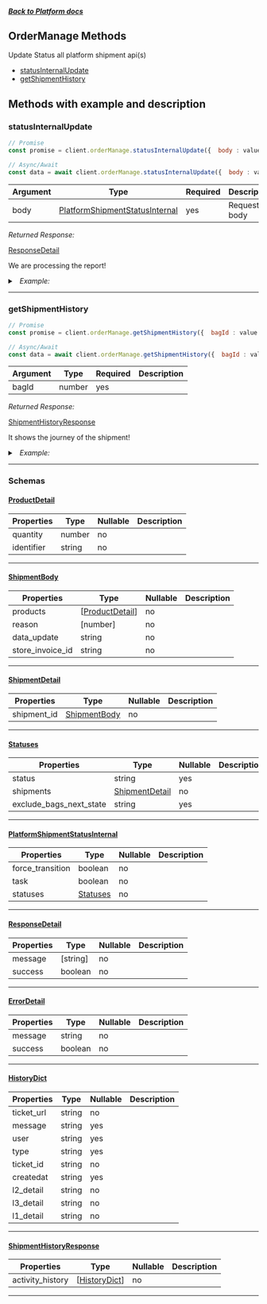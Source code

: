 



##### [Back to Platform docs](./README.md)

## OrderManage Methods
Update Status all platform shipment api(s)
* [statusInternalUpdate](#statusinternalupdate)
* [getShipmentHistory](#getshipmenthistory)



## Methods with example and description


### statusInternalUpdate




```javascript
// Promise
const promise = client.orderManage.statusInternalUpdate({  body : value });

// Async/Await
const data = await client.orderManage.statusInternalUpdate({  body : value });
```





| Argument  |  Type  | Required | Description |
| --------- | -----  | -------- | ----------- |
| body | [PlatformShipmentStatusInternal](#PlatformShipmentStatusInternal) | yes | Request body |




*Returned Response:*




[ResponseDetail](#ResponseDetail)

We are processing the report!




<details>
<summary><i>&nbsp; Example:</i></summary>

```json

```
</details>









---


### getShipmentHistory




```javascript
// Promise
const promise = client.orderManage.getShipmentHistory({  bagId : value });

// Async/Await
const data = await client.orderManage.getShipmentHistory({  bagId : value });
```





| Argument  |  Type  | Required | Description |
| --------- | -----  | -------- | ----------- | 
| bagId | number | yes |  |  





*Returned Response:*




[ShipmentHistoryResponse](#ShipmentHistoryResponse)

It shows the journey of the shipment!




<details>
<summary><i>&nbsp; Example:</i></summary>

```json
{
  "activity_history": [
    {
      "message": {
        "message": "Bag status changed to pending",
        "store_id": 10,
        "store_code": "SF94",
        "store_name": "shub",
        "reason": {},
        "type": "activity_status"
      },
      "createdat": "01 Apr 2022, 17:57:PM",
      "user": "system",
      "type": "activity_status",
      "l1_detail": null,
      "l2_detail": null,
      "l3_detail": null,
      "ticket_id": null,
      "ticket_url": null
    },
    {
      "message": {
        "message": "Bag status changed to placed",
        "store_id": 10,
        "store_code": "SF94",
        "store_name": "shub",
        "reason": {},
        "type": "activity_status"
      },
      "createdat": "01 Apr 2022, 17:57:PM",
      "user": "system",
      "type": "activity_status",
      "l1_detail": null,
      "l2_detail": null,
      "l3_detail": null,
      "ticket_id": null,
      "ticket_url": null
    }
  ]
}
```
</details>









---



### Schemas

 
 
 #### [ProductDetail](#ProductDetail)

 | Properties | Type | Nullable | Description |
 | ---------- | ---- | -------- | ----------- |
 | quantity | number |  no  |  |
 | identifier | string |  no  |  |

---


 
 
 #### [ShipmentBody](#ShipmentBody)

 | Properties | Type | Nullable | Description |
 | ---------- | ---- | -------- | ----------- |
 | products | [[ProductDetail](#ProductDetail)] |  no  |  |
 | reason | [number] |  no  |  |
 | data_update | string |  no  |  |
 | store_invoice_id | string |  no  |  |

---


 
 
 #### [ShipmentDetail](#ShipmentDetail)

 | Properties | Type | Nullable | Description |
 | ---------- | ---- | -------- | ----------- |
 | shipment_id | [ShipmentBody](#ShipmentBody) |  no  |  |

---


 
 
 #### [Statuses](#Statuses)

 | Properties | Type | Nullable | Description |
 | ---------- | ---- | -------- | ----------- |
 | status | string |  yes  |  |
 | shipments | [ShipmentDetail](#ShipmentDetail) |  no  |  |
 | exclude_bags_next_state | string |  yes  |  |

---


 
 
 #### [PlatformShipmentStatusInternal](#PlatformShipmentStatusInternal)

 | Properties | Type | Nullable | Description |
 | ---------- | ---- | -------- | ----------- |
 | force_transition | boolean |  no  |  |
 | task | boolean |  no  |  |
 | statuses | [Statuses](#Statuses) |  no  |  |

---


 
 
 #### [ResponseDetail](#ResponseDetail)

 | Properties | Type | Nullable | Description |
 | ---------- | ---- | -------- | ----------- |
 | message | [string] |  no  |  |
 | success | boolean |  no  |  |

---


 
 
 #### [ErrorDetail](#ErrorDetail)

 | Properties | Type | Nullable | Description |
 | ---------- | ---- | -------- | ----------- |
 | message | string |  no  |  |
 | success | boolean |  no  |  |

---


 
 
 #### [HistoryDict](#HistoryDict)

 | Properties | Type | Nullable | Description |
 | ---------- | ---- | -------- | ----------- |
 | ticket_url | string |  no  |  |
 | message | string |  yes  |  |
 | user | string |  yes  |  |
 | type | string |  yes  |  |
 | ticket_id | string |  no  |  |
 | createdat | string |  yes  |  |
 | l2_detail | string |  no  |  |
 | l3_detail | string |  no  |  |
 | l1_detail | string |  no  |  |

---


 
 
 #### [ShipmentHistoryResponse](#ShipmentHistoryResponse)

 | Properties | Type | Nullable | Description |
 | ---------- | ---- | -------- | ----------- |
 | activity_history | [[HistoryDict](#HistoryDict)] |  no  |  |

---




